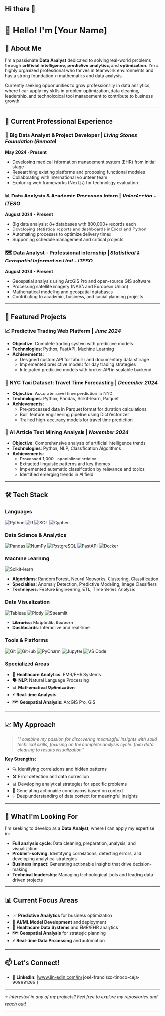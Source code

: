 ## Hi there 👋

# 👋 Hello! I'm [Your Name]

## 🎯 About Me

I'm a passionate **Data Analyst** dedicated to solving real-world problems through **artificial intelligence**, **predictive analytics**, and **optimization**. I'm a highly organized professional who thrives in teamwork environments and has a strong foundation in mathematics and data analysis.

Currently seeking opportunities to grow professionally in data analytics, where I can apply my skills in problem optimization, data cleaning, leadership, and technological tool management to contribute to business growth.

---

## 💼 Current Professional Experience

### 🏥 **Big Data Analyst & Project Developer** | *Living Stones Foundation (Remote)*
**May 2024 - Present**
- Developing medical information management system (EHR) from initial stage
- Researching existing platforms and proposing functional modules
- Collaborating with international volunteer team
- Exploring web frameworks (Next.js) for technology evaluation

### 📊 **Data Analysis & Academic Processes Intern** | *ValorAcción - ITESO*
**August 2024 - Present**
- Big data analysis: 8+ databases with 800,000+ records each
- Developing statistical reports and dashboards in Excel and Python
- Automating processes to optimize delivery times
- Supporting schedule management and critical projects

### 🗺️ **Data Analyst - Professional Internship** | *Statistical & Geospatial Information Unit - ITESO*
**August 2024 - Present**
- Geospatial analysis using ArcGIS Pro and open-source GIS software
- Processing satellite imagery (NASA and European Union)
- Mathematical modeling and geospatial databases
- Contributing to academic, business, and social planning projects

---

## 🚀 Featured Projects

### 📈 **Predictive Trading Web Platform** | *June 2024*
- **Objective**: Complete trading system with predictive models
- **Technologies**: Python, FastAPI, Machine Learning
- **Achievements**:
  - Designed custom API for tabular and documentary data storage
  - Implemented predictive models for day trading strategies
  - Integrated predictive models with broker API in scalable backend

### 🚕 **NYC Taxi Dataset: Travel Time Forecasting** | *December 2024*
- **Objective**: Accurate travel time prediction in NYC
- **Technologies**: Python, Pandas, Scikit-learn, Parquet
- **Achievements**:
  - Pre-processed data in Parquet format for duration calculations
  - Built feature engineering pipeline using DictVectorizer
  - Trained high-accuracy models for travel time prediction

### 📝 **AI Article Text Mining Analysis** | *November 2024*
- **Objective**: Comprehensive analysis of artificial intelligence trends
- **Technologies**: Python, NLP, Classification Algorithms
- **Achievements**:
  - Processed 1,000+ specialized articles
  - Extracted linguistic patterns and key themes
  - Implemented automatic classification by relevance and topics
  - Identified emerging trends in AI field

---

## 🛠️ Tech Stack

### **Languages**
![Python](https://img.shields.io/badge/-Python-3776AB?style=flat-square&logo=Python&logoColor=white)
![R](https://img.shields.io/badge/-R-276DC3?style=flat-square&logo=r&logoColor=white)
![SQL](https://img.shields.io/badge/-SQL-4479A1?style=flat-square&logo=mysql&logoColor=white)
![Cypher](https://img.shields.io/badge/-Cypher-4581C3?style=flat-square&logo=neo4j&logoColor=white)

### **Data Science & Analytics**
![Pandas](https://img.shields.io/badge/-Pandas-150458?style=flat-square&logo=pandas&logoColor=white)
![NumPy](https://img.shields.io/badge/-NumPy-013243?style=flat-square&logo=numpy&logoColor=white)
![PostgreSQL](https://img.shields.io/badge/-PostgreSQL-4169E1?style=flat-square&logo=postgresql&logoColor=white)
![FastAPI](https://img.shields.io/badge/-FastAPI-009688?style=flat-square&logo=fastapi&logoColor=white)
![Docker](https://img.shields.io/badge/-Docker-2496ED?style=flat-square&logo=docker&logoColor=white)

### **Machine Learning**
![Scikit-learn](https://img.shields.io/badge/-Scikit_Learn-F7931E?style=flat-square&logo=scikit-learn&logoColor=white)
- **Algorithms**: Random Forest, Neural Networks, Clustering, Classification
- **Specialties**: Anomaly Detection, Predictive Modeling, Image Classifiers
- **Techniques**: Feature Engineering, ETL, Time Series Analysis

### **Data Visualization**
![Tableau](https://img.shields.io/badge/-Tableau-E97627?style=flat-square&logo=tableau&logoColor=white)
![Plotly](https://img.shields.io/badge/-Plotly-3F4F75?style=flat-square&logo=plotly&logoColor=white)
![Streamlit](https://img.shields.io/badge/-Streamlit-FF4B4B?style=flat-square&logo=streamlit&logoColor=white)
- **Libraries**: Matplotlib, Seaborn
- **Dashboards**: Interactive and real-time

### **Tools & Platforms**
![Git](https://img.shields.io/badge/-Git-F05032?style=flat-square&logo=git&logoColor=white)
![GitHub](https://img.shields.io/badge/-GitHub-181717?style=flat-square&logo=github&logoColor=white)
![PyCharm](https://img.shields.io/badge/-PyCharm-000000?style=flat-square&logo=pycharm&logoColor=white)
![Jupyter](https://img.shields.io/badge/-Jupyter-F37626?style=flat-square&logo=jupyter&logoColor=white)
![VS Code](https://img.shields.io/badge/-VS%20Code-007ACC?style=flat-square&logo=visual-studio-code&logoColor=white)

### **Specialized Areas**
- 🏥 **Healthcare Analytics**: EMR/EHR Systems
- 🗣️ **NLP**: Natural Language Processing
- 📊 **Mathematical Optimization**
- ⚡ **Real-time Analysis**
- 🗺️ **Geospatial Analysis**: ArcGIS Pro, GIS

---

## 📈 My Approach

> *"I combine my passion for discovering meaningful insights with solid technical skills, focusing on the complete analysis cycle: from data cleaning to results visualization."*

**Key Strengths:**
- 🔍 Identifying correlations and hidden patterns
- 🛠️ Error detection and data correction
- 📊 Developing analytical strategies for specific problems
- 🎯 Generating actionable conclusions based on context
- 💡 Deep understanding of data context for meaningful insights

---

## 🎯 What I'm Looking For

I'm seeking to develop as a **Data Analyst**, where I can apply my expertise in:
- **Full analysis cycle**: Data cleaning, preparation, analysis, and visualization
- **Problem-solving**: Identifying correlations, detecting errors, and developing analytical strategies
- **Business impact**: Generating actionable insights that drive decision-making
- **Technical leadership**: Managing technological tools and leading data-driven projects

---

## 📊 Current Focus Areas

- 📈 **Predictive Analytics** for business optimization
- 🤖 **AI/ML Model Development** and deployment
- 🏥 **Healthcare Data Systems** and EMR/EHR analytics
- 🗺️ **Geospatial Analysis** for strategic planning
- ⚡ **Real-time Data Processing** and automation

---

## 📫 Let's Connect!

- 💼 **LinkedIn**: [www.linkedin.com/in/
josé-francisco-tinoco-ceja-908681265
]

---

⭐ *Interested in any of my projects? Feel free to explore my repositories and reach out!*

---

<div align="center">


</div>

